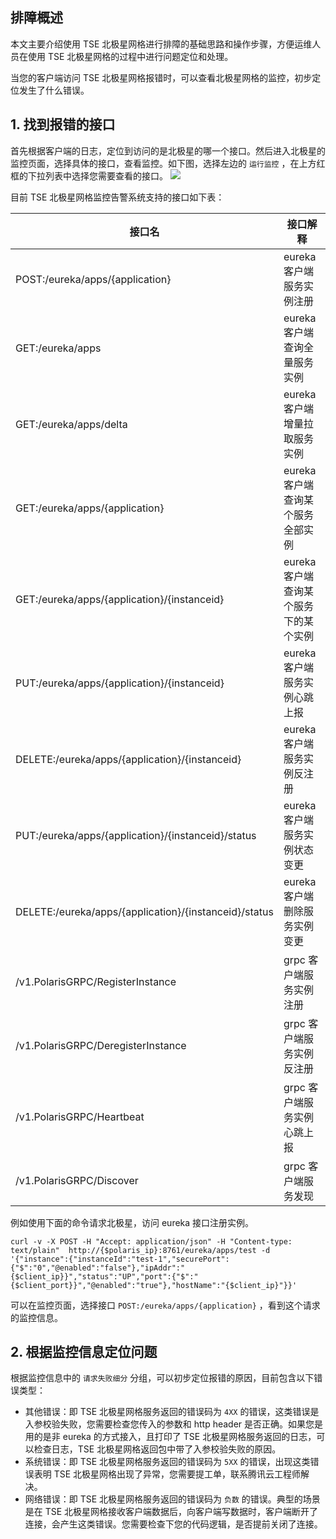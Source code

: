 ## 排障概述
本文主要介绍使用 TSE 北极星网格进行排障的基础思路和操作步骤，方便运维人员在使用 TSE 北极星网格的过程中进行问题定位和处理。

当您的客户端访问 TSE 北极星网格报错时，可以查看北极星网格的监控，初步定位发生了什么错误。

## 1. 找到报错的接口

首先根据客户端的日志，定位到访问的是北极星的哪一个接口。然后进入北极星的监控页面，选择具体的接口，查看监控。如下图，选择左边的 `运行监控` ，在上方红框的下拉列表中选择您需要查看的接口。
![](https://qcloudimg.tencent-cloud.cn/raw/03d71666a43546ded00a066ebbe1deb4.png)

目前 TSE 北极星网格监控告警系统支持的接口如下表：

| 接口名                                 | 接口解释              |
| ------------------------------------- | -------------------- | 
| POST:/eureka/apps/{application}       | eureka 客户端服务实例注册       |
| GET:/eureka/apps       | eureka 客户端查询全量服务实例       |
| GET:/eureka/apps/delta       | eureka 客户端增量拉取服务实例       |
| GET:/eureka/apps/{application}       | eureka 客户端查询某个服务全部实例       |
| GET:/eureka/apps/{application}/{instanceid} | eureka 客户端查询某个服务下的某个实例       |
| PUT:/eureka/apps/{application}/{instanceid}  | eureka 客户端服务实例心跳上报  |
| DELETE:/eureka/apps/{application}/{instanceid}       | eureka 客户端服务实例反注册       |
| PUT:/eureka/apps/{application}/{instanceid}/status       | eureka 客户端服务实例状态变更       |
| DELETE:/eureka/apps/{application}/{instanceid}/status       | eureka 客户端删除服务实例变更       |
| /v1.PolarisGRPC/RegisterInstance       | grpc 客户端服务实例注册       |
| /v1.PolarisGRPC/DeregisterInstance       | grpc 客户端服务实例反注册       |
| /v1.PolarisGRPC/Heartbeat       | grpc 客户端服务实例心跳上报       |
| /v1.PolarisGRPC/Discover       | grpc 客户端服务发现       |

例如使用下面的命令请求北极星，访问 eureka 接口注册实例。

```
curl -v -X POST -H "Accept: application/json" -H "Content-type: text/plain"  http://{$polaris_ip}:8761/eureka/apps/test -d '{"instance":{"instanceId":"test-1","securePort":{"$":"0","@enabled":"false"},"ipAddr":"{$client_ip}}","status":"UP","port":{"$":"{$client_port}}","@enabled":"true"},"hostName":"{$client_ip}"}}'
```

可以在监控页面，选择接口 `POST:/eureka/apps/{application}` ，看到这个请求的监控信息。

## 2. 根据监控信息定位问题

根据监控信息中的 `请求失败细分` 分组，可以初步定位报错的原因，目前包含以下错误类型：

- 其他错误：即 TSE 北极星网格服务返回的错误码为 `4XX` 的错误，这类错误是入参校验失败，您需要检查您传入的参数和 http header 是否正确。如果您是用的是非 eureka 的方式接入，且打印了 TSE 北极星网格服务返回的日志，可以检查日志，TSE 北极星网格返回包中带了入参校验失败的原因。
- 系统错误：即 TSE 北极星网格服务返回的错误码为 `5XX` 的错误，出现这类错误表明 TSE 北极星网格出现了异常，您需要提工单，联系腾讯云工程师解决。
- 网络错误：即 TSE 北极星网格服务返回的错误码为 `负数` 的错误。典型的场景是在 TSE 北极星网格接收客户端数据后，向客户端写数据时，客户端断开了连接，会产生这类错误。您需要检查下您的代码逻辑，是否提前关闭了连接。
